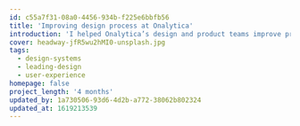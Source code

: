 ```yaml
---
id: c55a7f31-08a0-4456-934b-f225e6bbfb56
title: 'Improving design process at Onalytica'
introduction: 'I helped Onalytica’s design and product teams improve processes and kick-start a standardised approach to interface design.'
cover: headway-jfR5wu2hMI0-unsplash.jpg
tags:
  - design-systems
  - leading-design
  - user-experience
homepage: false
project_length: '4 months'
updated_by: 1a730506-93d6-4d2b-a772-38062b802324
updated_at: 1619213539
---
```

